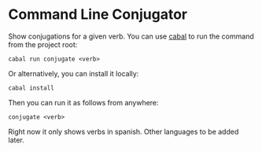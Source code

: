 # Command Line Conjugator

Show conjugations for a given verb.  You can use [cabal](https://cabal.readthedocs.io/en/stable/) to run the command from the project root:

    cabal run conjugate <verb>

Or alternatively, you can install it locally:


    cabal install

Then you can run it as follows from anywhere:

    conjugate <verb>

Right now it only shows verbs in spanish.  Other languages to be added later.
